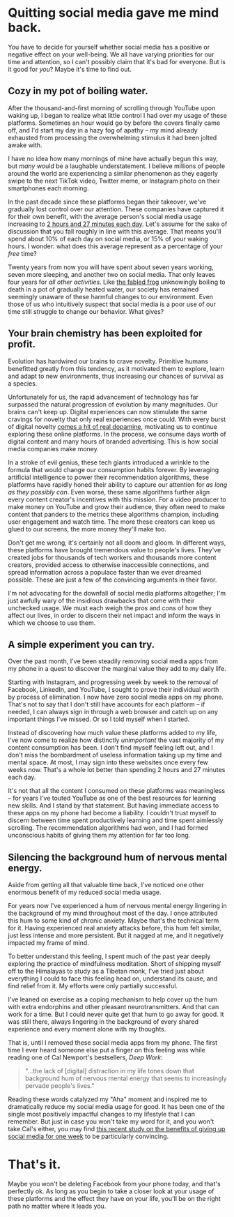 # Quitting social media gave me mind back.

You have to decide for yourself whether social media has a positive or negative effect on your well-being. We all have varying priorities for our time and attention, so I can't possibly claim that it's bad for everyone. But is it good for _you_? Maybe it's time to find out.

## Cozy in my pot of boiling water.

After the thousand-and-first morning of scrolling through YouTube upon waking up, I began to realize what little control I had over my usage of these platforms. Sometimes an hour would go by before the covers finally came off, and I'd start my day in a hazy fog of apathy – my mind already exhausted from processing the overwhelming stimulus it had been jolted awake with. 

I have no idea how many mornings of mine have actually begun this way, but _many_ would be a laughable understatement. I believe millions of people around the world are experiencing a similar phenomenon as they eagerly swipe to the next TikTok video, Twitter meme, or Instagram photo on their smartphones each morning.

In the past decade since these platforms began their takeover, we've gradually lost control over our attention. These companies have captured it for their own benefit, with the average person's social media usage increasing to [2 hours and 27 minutes each day](https://www.statista.com/statistics/433871/daily-social-media-usage-worldwide/). Let's assume for the sake of discussion that you fall roughly in line with this average. That means you'll spend about 10% of each day on social media, or 15% of your waking hours. I wonder: what does this average represent as a percentage of your _free_ time?

Twenty years from now you will have spent about seven years working, seven more sleeping, and another two on social media. That only leaves four years for _all other activities_. Like [the fabled frog](https://en.wikipedia.org/wiki/Boiling_frog) unknowingly boiling to death in a pot of gradually heated water, our society has remained seemingly unaware of these harmful changes to our environment. Even those of us who intuitively suspect that social media is a poor use of our time still struggle to change our behavior. What gives?

## Your brain chemistry has been exploited for profit.

Evolution has hardwired our brains to crave novelty. Primitive humans benefitted greatly from this tendency, as it motivated them to explore, learn and adapt to new environments, thus increasing our chances of survival as a species. 

Unfortunately for us, the rapid advancement of technology has far surpassed the natural progression of evolution by many magnitudes. Our brains can't keep up. Digital experiences can now stimulate the same cravings for novelty that only real experiences once could. With every burst of digital novelty [comes a hit of real dopamine](https://www.sciencedirect.com/science/article/pii/S0896627306004752), motivating us to continue exploring these online platforms. In the process, we consume days worth of digital content and many hours of branded advertising. This is how social media companies make money.

In a stroke of evil genius, these tech giants introduced a wrinkle to the formula that would change our consumption habits forever. By leveraging artificial intelligence to power their recommendation algorithms, these platforms have rapidly honed their ability to capture our attention for _as long as they possibly can_. Even worse, these same algorithms further align every content creator's incentives with this mission. For a video producer to make money on YouTube and grow their audience, they often need to make content that panders to the metrics these algorithms champion, including user engagement and watch time. The more these creators can keep us glued to our screens, the more money they'll make too.

Don't get me wrong, it's certainly not all doom and gloom. In different ways, these platforms have brought tremendous value to people's lives. They've created jobs for thousands of tech workers and thousands more content creators, provided access to otherwise inaccessible connections, and spread information across a populace faster than we ever dreamed possible. These are just a few of the convincing arguments in their favor.

I'm not advocating for the downfall of social media platforms altogether; I'm just awfully wary of the insidious drawbacks that come with their unchecked usage. We must each weigh the pros and cons of how they affect our lives, in order to discern their net impact and inform the ways in which we choose to use them.

## A simple experiment you can try.

Over the past month, I've been steadily removing  social media apps from my phone in a quest to discover the marginal value they add to my daily life.

Starting with Instagram, and progressing week by week to the removal of Facebook, LinkedIn, and YouTube, I sought to prove their individual worth by process of elimination. I now have zero social media apps on my phone. That's not to say that I don't still have accounts for each platform – if needed, I can always sign in through a web browser and catch up on any important things I've missed. Or so I told myself when I started.

Instead of discovering how much value these platforms added to my life, I've now come to realize how distinctly _unimportant_ the vast majority of my content consumption has been. I don't find myself feeling left out, and I don't miss the bombardment of useless information taking up my time and mental space. At most, I may sign into these websites once every few weeks now. That's a whole lot better than spending 2 hours and 27 minutes each day.

It's not that all the content I consumed on these platforms was meaningless – for years I've touted YouTube as one of the best resources for learning new skills. And I stand by that statement. But having immediate access to these apps on my phone had become a liability. I couldn't trust myself to discern between time spent productively learning and time spent aimlessly scrolling. The recommendation algorithms had won, and I had formed unconscious habits of giving them my attention for far too long.

## Silencing the background hum of nervous mental energy.

Aside from getting all that valuable time back, I've noticed one other enormous benefit of my reduced social media usage.

For years now I've experienced a hum of nervous mental energy lingering in the background of my mind throughout most of the day. I once attributed this hum to some kind of chronic anxiety. Maybe that's the technical term for it. Having experienced real anxiety attacks before, this hum felt similar, just less intense and more persistent. But it nagged at me, and it negatively impacted my frame of mind.

To better understand this feeling, I spent much of the past year deeply exploring the practice of mindfulness meditation. Short of shipping myself off to the Himalayas to study as a Tibetan monk, I've tried just about everything I could to face this feeling head on, understand its cause, and find relief from it. My efforts were only partially successful.

I've leaned on exercise as a coping mechanism to help cover up the hum with extra endorphins and other pleasant neurotransmitters. And that can work for a time. But I could never quite get that hum to go away for good. It was still there, always lingering in the background of every shared experience and every moment alone with my thoughts.

That is, until I removed these social media apps from my phone. The first time I ever heard someone else put a finger on this feeling was while reading one of Cal Newport's bestsellers, _Deep Work_:

> "...the lack of [digital] distraction in my life tones down that background hum of nervous mental energy that seems to increasingly pervade people's lives."

Reading these words catalyzed my "Aha" moment and inspired me to dramatically reduce my social media usage for good. It has been one of the single most positively impactful changes to my lifestyle that I can remember. But just in case you won't take my word for it, and you won't take Cal's either, you may find [this recent study on the benefits of giving up social media for one week](https://www.liebertpub.com/doi/10.1089/cyber.2021.0324) to be particularly convincing.

# That's it.

Maybe you won't be deleting Facebook from your phone today, and that's perfectly ok. As long as you begin to take a closer look at your usage of these platforms and the effect they have on your life, you'll be on the right path no matter where it leads you.
